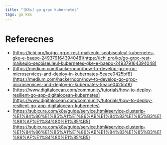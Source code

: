 ```yaml
---
title: "[K8s] go grpc kubernetes"
tags: go k8s
---
```


<!--more-->

# Referecnes

- [https://ichi.pro/ko/go-grpc-rest-maikeulo-seobiseuleul-kubernetes-gke-e-baepo-249379164394048](https://ichi.pro/ko/go-grpc-rest-maikeulo-seobiseuleul-kubernetes-gke-e-baepo-249379164394048)
- [https://medium.com/hackernoon/how-to-develop-go-grpc-microservices-and-deploy-in-kubernates-5eace0425bf8](https://medium.com/hackernoon/how-to-develop-go-grpc-microservices-and-deploy-in-kubernates-5eace0425bf8)
- [https://www.digitalocean.com/community/tutorials/how-to-deploy-resilient-go-app-digitalocean-kubernetes](https://www.digitalocean.com/community/tutorials/how-to-deploy-resilient-go-app-digitalocean-kubernetes)
- [https://subicura.com/k8s/guide/service.html#service-clusterip-%E1%84%86%E1%85%A1%E1%86%AB%E1%84%83%E1%85%B3%E1%86%AF%E1%84%80%E1%85%B5](https://subicura.com/k8s/guide/service.html#service-clusterip-%E1%84%86%E1%85%A1%E1%86%AB%E1%84%83%E1%85%B3%E1%86%AF%E1%84%80%E1%85%B5)